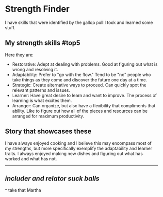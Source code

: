 # Strength Finder

I have skills that were identified by the gallop poll I took and 
learned some stuff. 

## My strength skills #top5

Here they are: 

 + Restorative: Adept at dealing with problems. Good at figuring out 
what is wrong and resolving it.
 + Adaptability: Prefer to "go with the flow." Tend to be "no" people
who take things as they come and discover the future one day at a time. 
 + Strategic: Create alternative ways to proceed. Can quickly spot the
relevant patterns and issues. 
 + Learner: Have great desire to learn and want to improve. The process 
of learning is what excites them.
 + Arranger: Can organize, but also have a flexibility that compliments 
that ability. Like to figure out how all of the pieces and resources 
can be arranged for maximum productivity. 


## Story that showcases these

I have always enjoyed cooking and I believe this may encompass most of 
my strengths, but more specifically exemplify the adaptability and 
learner traits. I always enjoyed making new dishes and figuring out 
what has worked and what has not. 

---
*includer and relator suck balls* 
---
^ take that Martha
